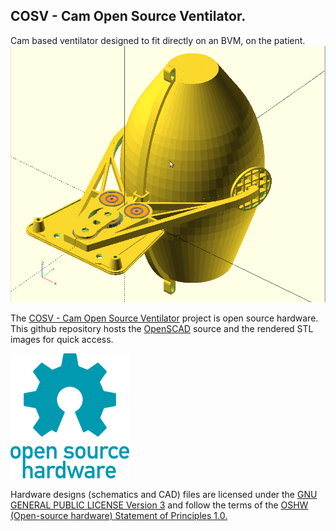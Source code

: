 ## COSV - Cam Open Source Ventilator.
Cam based ventilator designed to fit directly on an BVM, on the patient.
![cosv.png](images/cosv.png)

The [COSV - Cam Open Source Ventilator](https://hackaday.io/project/170507) project is open source hardware. 
This github repository hosts the [OpenSCAD](http://www.openscad.org) source and the rendered STL images for quick access.

![oshw-logo-200-px.png](images/oshw-logo-200-px.png)

Hardware designs (schematics and CAD) files are licensed under the [GNU GENERAL PUBLIC LICENSE Version 3](https://www.gnu.org/licenses/gpl-3.0.md) and follow the terms of the [OSHW (Open-source hardware) Statement of Principles 1.0.](http://freedomdefined.org/OSHW)
